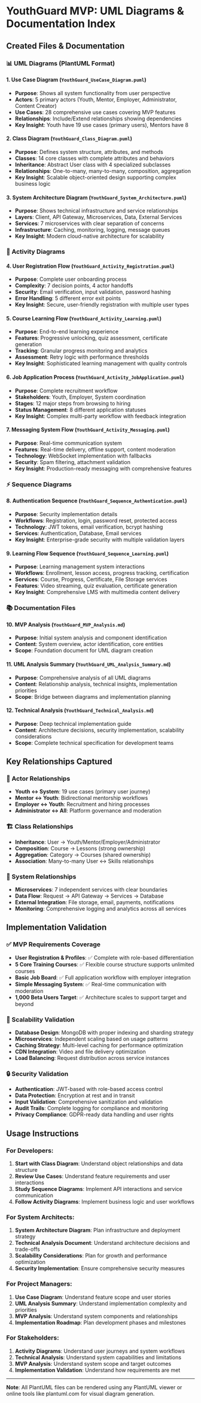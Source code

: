 # YouthGuard MVP: UML Diagrams & Documentation Index

## Created Files & Documentation

### 📊 UML Diagrams (PlantUML Format)

#### 1. **Use Case Diagram** (`YouthGuard_UseCase_Diagram.puml`)
- **Purpose**: Shows all system functionality from user perspective
- **Actors**: 5 primary actors (Youth, Mentor, Employer, Administrator, Content Creator)
- **Use Cases**: 28 comprehensive use cases covering MVP features
- **Relationships**: Include/Extend relationships showing dependencies
- **Key Insight**: Youth have 19 use cases (primary users), Mentors have 8

#### 2. **Class Diagram** (`YouthGuard_Class_Diagram.puml`)
- **Purpose**: Defines system structure, attributes, and methods
- **Classes**: 14 core classes with complete attributes and behaviors
- **Inheritance**: Abstract User class with 4 specialized subclasses
- **Relationships**: One-to-many, many-to-many, composition, aggregation
- **Key Insight**: Scalable object-oriented design supporting complex business logic

#### 3. **System Architecture Diagram** (`YouthGuard_System_Architecture.puml`)
- **Purpose**: Shows technical infrastructure and service relationships
- **Layers**: Client, API Gateway, Microservices, Data, External Services
- **Services**: 7 microservices with clear separation of concerns
- **Infrastructure**: Caching, monitoring, logging, message queues
- **Key Insight**: Modern cloud-native architecture for scalability

### 🔄 Activity Diagrams

#### 4. **User Registration Flow** (`YouthGuard_Activity_Registration.puml`)
- **Purpose**: Complete user onboarding process
- **Complexity**: 7 decision points, 4 actor handoffs
- **Security**: Email verification, input validation, password hashing
- **Error Handling**: 5 different error exit points
- **Key Insight**: Secure, user-friendly registration with multiple user types

#### 5. **Course Learning Flow** (`YouthGuard_Activity_Learning.puml`)
- **Purpose**: End-to-end learning experience
- **Features**: Progressive unlocking, quiz assessment, certificate generation
- **Tracking**: Granular progress monitoring and analytics
- **Assessment**: Retry logic with performance thresholds
- **Key Insight**: Sophisticated learning management with quality controls

#### 6. **Job Application Process** (`YouthGuard_Activity_JobApplication.puml`)
- **Purpose**: Complete recruitment workflow
- **Stakeholders**: Youth, Employer, System coordination
- **Stages**: 12 major steps from browsing to hiring
- **Status Management**: 8 different application statuses
- **Key Insight**: Complex multi-party workflow with feedback integration

#### 7. **Messaging System Flow** (`YouthGuard_Activity_Messaging.puml`)
- **Purpose**: Real-time communication system
- **Features**: Real-time delivery, offline support, content moderation
- **Technology**: WebSocket implementation with fallbacks
- **Security**: Spam filtering, attachment validation
- **Key Insight**: Production-ready messaging with comprehensive features

### ⚡ Sequence Diagrams

#### 8. **Authentication Sequence** (`YouthGuard_Sequence_Authentication.puml`)
- **Purpose**: Security implementation details
- **Workflows**: Registration, login, password reset, protected access
- **Technology**: JWT tokens, email verification, bcrypt hashing
- **Services**: Authentication, Database, Email services
- **Key Insight**: Enterprise-grade security with multiple validation layers

#### 9. **Learning Flow Sequence** (`YouthGuard_Sequence_Learning.puml`)
- **Purpose**: Learning management system interactions
- **Workflows**: Enrollment, lesson access, progress tracking, certification
- **Services**: Course, Progress, Certificate, File Storage services
- **Features**: Video streaming, quiz evaluation, certificate generation
- **Key Insight**: Comprehensive LMS with multimedia content delivery

### 📚 Documentation Files

#### 10. **MVP Analysis** (`YouthGuard_MVP_Analysis.md`)
- **Purpose**: Initial system analysis and component identification
- **Content**: System overview, actor identification, core entities
- **Scope**: Foundation document for UML diagram creation

#### 11. **UML Analysis Summary** (`YouthGuard_UML_Analysis_Summary.md`)
- **Purpose**: Comprehensive analysis of all UML diagrams
- **Content**: Relationship analysis, technical insights, implementation priorities
- **Scope**: Bridge between diagrams and implementation planning

#### 12. **Technical Analysis** (`YouthGuard_Technical_Analysis.md`)
- **Purpose**: Deep technical implementation guide
- **Content**: Architecture decisions, security implementation, scalability considerations
- **Scope**: Complete technical specification for development teams

## Key Relationships Captured

### 🎯 Actor Relationships
- **Youth ↔ System**: 19 use cases (primary user journey)
- **Mentor ↔ Youth**: Bidirectional mentorship workflows
- **Employer ↔ Youth**: Recruitment and hiring processes
- **Administrator ↔ All**: Platform governance and moderation

### 🏗️ Class Relationships
- **Inheritance**: User → Youth/Mentor/Employer/Administrator
- **Composition**: Course → Lessons (strong ownership)
- **Aggregation**: Category → Courses (shared ownership)
- **Association**: Many-to-many User ↔ Skills relationships

### 🔄 System Relationships
- **Microservices**: 7 independent services with clear boundaries
- **Data Flow**: Request → API Gateway → Services → Database
- **External Integration**: File storage, email, payments, notifications
- **Monitoring**: Comprehensive logging and analytics across all services

## Implementation Validation

### ✅ MVP Requirements Coverage
- **User Registration & Profiles**: ✅ Complete with role-based differentiation
- **5 Core Training Courses**: ✅ Flexible course structure supports unlimited courses
- **Basic Job Board**: ✅ Full application workflow with employer integration
- **Simple Messaging System**: ✅ Real-time communication with moderation
- **1,000 Beta Users Target**: ✅ Architecture scales to support target and beyond

### 🚀 Scalability Validation
- **Database Design**: MongoDB with proper indexing and sharding strategy
- **Microservices**: Independent scaling based on usage patterns
- **Caching Strategy**: Multi-level caching for performance optimization
- **CDN Integration**: Video and file delivery optimization
- **Load Balancing**: Request distribution across service instances

### 🔒 Security Validation
- **Authentication**: JWT-based with role-based access control
- **Data Protection**: Encryption at rest and in transit
- **Input Validation**: Comprehensive sanitization and validation
- **Audit Trails**: Complete logging for compliance and monitoring
- **Privacy Compliance**: GDPR-ready data handling and user rights

## Usage Instructions

### For Developers:
1. **Start with Class Diagram**: Understand object relationships and data structure
2. **Review Use Cases**: Understand feature requirements and user interactions
3. **Study Sequence Diagrams**: Implement API interactions and service communication
4. **Follow Activity Diagrams**: Implement business logic and user workflows

### For System Architects:
1. **System Architecture Diagram**: Plan infrastructure and deployment strategy
2. **Technical Analysis Document**: Understand architecture decisions and trade-offs
3. **Scalability Considerations**: Plan for growth and performance optimization
4. **Security Implementation**: Ensure comprehensive security measures

### For Project Managers:
1. **Use Case Diagram**: Understand feature scope and user stories
2. **UML Analysis Summary**: Understand implementation complexity and priorities
3. **MVP Analysis**: Understand system components and relationships
4. **Implementation Roadmap**: Plan development phases and milestones

### For Stakeholders:
1. **Activity Diagrams**: Understand user journeys and system workflows
2. **Technical Analysis**: Understand system capabilities and limitations
3. **MVP Analysis**: Understand system scope and target outcomes
4. **Implementation Validation**: Understand how requirements are met

---

**Note**: All PlantUML files can be rendered using any PlantUML viewer or online tools like plantuml.com for visual diagram generation.